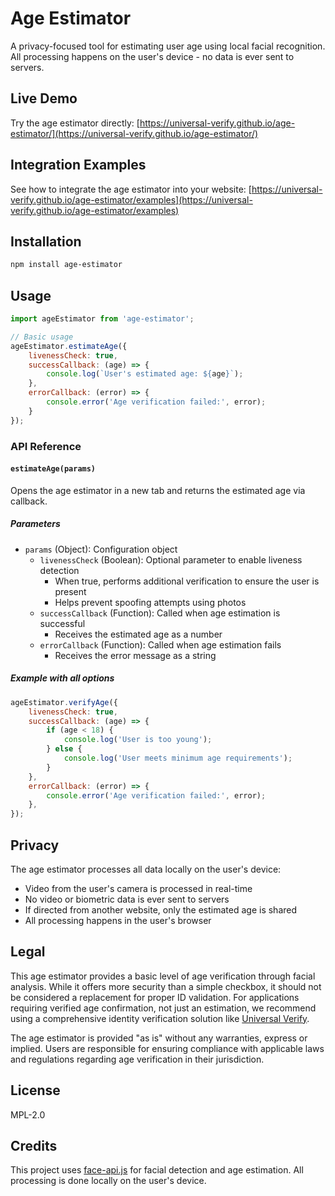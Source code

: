 # Age Estimator

A privacy-focused tool for estimating user age using local facial recognition. All processing happens on the user's device - no data is ever sent to servers.

## Live Demo

Try the age estimator directly: [https://universal-verify.github.io/age-estimator/](https://universal-verify.github.io/age-estimator/)

## Integration Examples

See how to integrate the age estimator into your website: [https://universal-verify.github.io/age-estimator/examples](https://universal-verify.github.io/age-estimator/examples)

## Installation

```bash
npm install age-estimator
```

## Usage

```javascript
import ageEstimator from 'age-estimator';

// Basic usage
ageEstimator.estimateAge({
    livenessCheck: true,
    successCallback: (age) => {
        console.log(`User's estimated age: ${age}`);
    },
    errorCallback: (error) => {
        console.error('Age verification failed:', error);
    }
});
```

### API Reference

#### `estimateAge(params)`

Opens the age estimator in a new tab and returns the estimated age via callback.

##### Parameters

- `params` (Object): Configuration object
  - `livenessCheck` (Boolean): Optional parameter to enable liveness detection
    - When true, performs additional verification to ensure the user is present
    - Helps prevent spoofing attempts using photos
  - `successCallback` (Function): Called when age estimation is successful
    - Receives the estimated age as a number
  - `errorCallback` (Function): Called when age estimation fails
    - Receives the error message as a string

##### Example with all options

```javascript
ageEstimator.verifyAge({
    livenessCheck: true,
    successCallback: (age) => {
        if (age < 18) {
            console.log('User is too young');
        } else {
            console.log('User meets minimum age requirements');
        }
    },
    errorCallback: (error) => {
        console.error('Age verification failed:', error);
    },
});
```

## Privacy

The age estimator processes all data locally on the user's device:

- Video from the user's camera is processed in real-time
- No video or biometric data is ever sent to servers
- If directed from another website, only the estimated age is shared
- All processing happens in the user's browser

## Legal

This age estimator provides a basic level of age verification through facial analysis. While it offers more security than a simple checkbox, it should not be considered a replacement for proper ID validation. For applications requiring verified age confirmation, not just an estimation, we recommend using a comprehensive identity verification solution like [Universal Verify](https://universalverify.com).

The age estimator is provided "as is" without any warranties, express or implied. Users are responsible for ensuring compliance with applicable laws and regulations regarding age verification in their jurisdiction.

## License

MPL-2.0

## Credits

This project uses [face-api.js](https://github.com/justadudewhohacks/face-api.js) for facial detection and age estimation. All processing is done locally on the user's device.